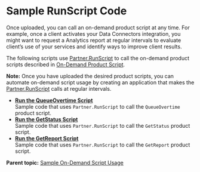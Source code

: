 # Sample RunScript Code

Once uploaded, you can call an on-demand product script at any time. For example, once a client activates your Data Connectors integration, you might want to request a Analytics report at regular intervals to evaluate client’s use of your services and identify ways to improve client results.

The following scripts use [Partner.RunScript](../../Genesis_API/integration_api/r_runScript.md#) to call the on-demand product scripts described in [On-Demand Product Script](c_ondemand_product_script.md#).

**Note:** Once you have uploaded the desired product scripts, you can automate on-demand script usage by creating an application that makes the [Partner.RunScript](../../Genesis_API/integration_api/r_runScript.md#) calls at regular intervals.

-   **[Run the QueueOvertime Script](../../code_samples/on-demand_script/r_run_queueOvertime_script.md)**  
Sample code that uses `Partner.RunScript` to call the `QueueOvertime` product script.
-   **[Run the GetStatus Script](../../code_samples/on-demand_script/r_run_getStatus_script.md)**  
Sample code that uses `Partner.RunScript` to call the `GetStatus` product script.
-   **[Run the GetReport Script](../../code_samples/on-demand_script/r_run_getReport_script.md)**  
Sample code that uses `Partner.RunScript` to call the `GetReport` product script.

**Parent topic:** [Sample On-Demand Script Usage](../../code_samples/on-demand_script/c_sample_ondemand_scripts.md)

